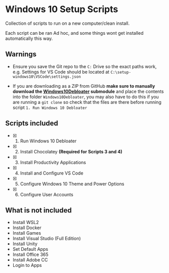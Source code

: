 # Windows 10 Setup Scripts

Collection of scripts to run on a new computer/clean install.

Each script can be ran Ad hoc, and some things wont get installed automatically this way.

## Warnings

- Ensure you save the Git repo to the `C:` Drive so the exact paths work, e.g. Settings for VS Code should be located at `C:\setup-windows10\VSCode\settings.json`

- If you are downloading as a ZIP from GitHub **make sure to manually download the [Windows10Debloater](https://github.com/Sycnex/Windows10Debloater) submodule** and place the contents into the folder `Windows10Debloater`, you may also have to do this if you are running a `git clone` so check that the files are there before running script `1. Run Windows 10 Debloater`

## Scripts included

- [x] 1. Run Windows 10 Debloater
- [x] 2. Install Chocolatey **(Required for Scripts 3 and 4)**
- [x] 3. Install Productivity Applications
- [x] 4. Install and Configure VS Code
- [x] 5. Configure Windows 10 Theme and Power Options
- [x] 6. Configure User Accounts

## What is not included

- Install WSL2
- Install Docker
- Install Games
- Install Visual Studio (Full Edition)
- Install Unity
- Set Default Apps
- Install Office 365
- Install Adobe CC
- Login to Apps
